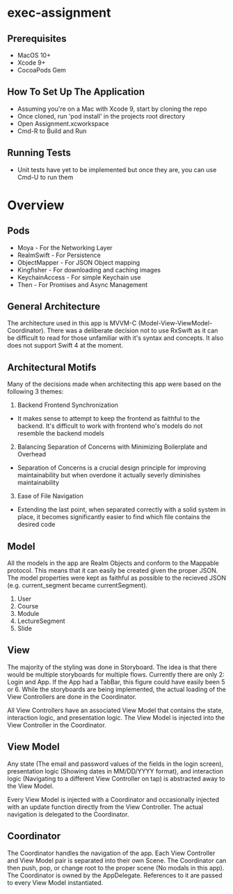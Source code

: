 # exec-assignment

## Prerequisites
- MacOS 10+
- Xcode 9+
- CocoaPods Gem

## How To Set Up The Application
- Assuming you're on a Mac with Xcode 9, start by cloning the repo
- Once cloned, run 'pod install' in the projects root directory
- Open Assignment.xcworkspace
- Cmd-R to Build and Run

## Running Tests
- Unit tests have yet to be implemented but once they are, you can use Cmd-U to run them

# Overview

## Pods
- Moya - For the Networking Layer
- RealmSwift - For Persistence
- ObjectMapper - For JSON Object mapping
- Kingfisher - For downloading and caching images
- KeychainAccess - For simple Keychain use
- Then - For Promises and Async Management

## General Architecture
The architecture used in this app is MVVM-C (Model-View-ViewModel-Coordinator). There was a deliberate decision not to use RxSwift as it can be difficult to read for those unfamiliar with it's syntax and concepts. It also does not support Swift 4 at the moment.

## Architectural Motifs
Many of the decisions made when architecting this app were based on the following 3 themes:
1. Backend Frontend Synchronization
- It makes sense to attempt to keep the frontend as faithful to the backend. It's difficult to work with frontend who's models do not resemble the backend models
2. Balancing Separation of Concerns with Minimizing Boilerplate and Overhead
- Separation of Concerns is a crucial design principle for improving maintainability but when overdone it actually severly diminishes maintainability
3. Ease of File Navigation
- Extending the last point, when separated correctly with a solid system in place, it becomes significantly easier to find which file contains the desired code

## Model
All the models in the app are Realm Objects and conform to the Mappable protocol. This means that it can easily be created given the proper JSON. The model properties were kept as faithful as possible to the recieved JSON (e.g. current_segment became currentSegment).
1. User
2. Course
3. Module
4. LectureSegment
5. Slide

## View
The majority of the styling was done in Storyboard. The idea is that there would be multiple storyboards for multiple flows. Currently there are only 2: Login and App. If the App had a TabBar, this figure could have easily been 5 or 6. While the storyboards are being implemented, the actual loading of the View Controllers are done in the Coordinator.

All View Controllers have an associated View Model that contains the state, interaction logic, and presentation logic. The View Model is injected into the View Controller in the Coordinator.

## View Model
Any state (The email and password values of the fields in the login screen), presentation logic (Showing dates in MM/DD/YYYY format), and interaction logic (Navigating to a different View Controller on tap) is abstracted away to the View Model.

Every View Model is injected with a Coordinator and occasionally injected with an update function directly from the View Controller. The actual navigation is delegated to the Coordinator. 

## Coordinator
The Coordinator handles the navigation of the app. Each View Controller and View Model pair is separated into their own Scene. The Coordinator can then push, pop, or change root to the proper scene (No modals in this app). The Coordinator is owned by the AppDelegate. References to it are passed to every View Model instantiated. 


